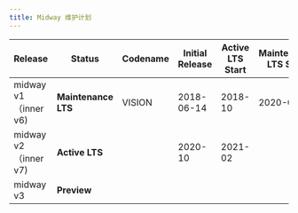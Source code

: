 ```yaml
---
title: Midway 维护计划
---
```


| Release              | Status              | Codename | Initial Release | Active LTS Start | Maintenance LTS Start | End-of-life |
| -------------------- | ------------------- | -------- | --------------- | ---------------- | --------------------- | ----------- |
| midway v1（inner v6) | **Maintenance LTS** | VISION   | 2018-06-14      | 2018-10          | 2020-04               | 2022-04     |
| midway v2（inner v7) | **Active LTS**      |          | 2020-10         | 2021-02          |                       |             |
| midway v3            | **Preview**         |          |                 |                  |                       |             |
